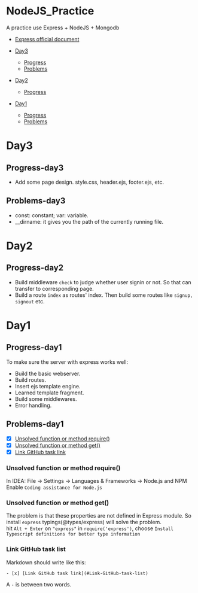 # NodeJS_Practice
A practice use Express + NodeJS + Mongodb  
- [Express official document](http://expressjs.com/)

- [Day3](#Day3)
  - [Progress](#Progress-day3)
  - [Problems](#Problems-day3)
- [Day2](#Day2)
  - [Progress](#Progress-day2)
- [Day1](#Day1)
  - [Progress](#Progress-day1)
  - [Problems](#Problems-day1)

# Day3
## Progress-day3
- Add some page design. style.css, header.ejs, footer.ejs, etc.

## Problems-day3
- const: constant; var: variable.
- __dirname: it gives you the path of the currently running file.

# Day2
## Progress-day2
- Build middleware `check` to judge whether user signin or not. So that can transfer to corresponding page.
- Build a route `index` as routes' index. Then build some routes like `signup, signout` etc.

# Day1
## Progress-day1
To make sure the server with express works well:  

- Build the basic webserver.
- Build routes.
- Insert ejs template engine.
- Learned template fragment.
- Build some middlewares.
- Error handling.

## Problems-day1
- [x] [Unsolved function or method require()](#Unsolved-function-or-method-require())
- [x] [Unsolved function or method get()](#Unsolved-function-or-method-get())
- [x] [Link GitHub task link](#Link-GitHub-task-list)

### Unsolved function or method require()
In IDEA: File -> Settings -> Languages & Frameworks -> Node.js and NPM  
Enable `Coding assistance for Node.js`

### Unsolved function or method get()
The problem is that these properties are not defined in Express module. So install `express` typings(@types/express) will solve the problem.  
hit `Alt + Enter` on `"express"` in `require('express')`, choose `Install Typescript definitions for better type information`  

### Link GitHub task list
Markdown should write like this:
```
- [x] [Link GitHub task link](#Link-GitHub-task-list)
```
A `-` is between two words.
